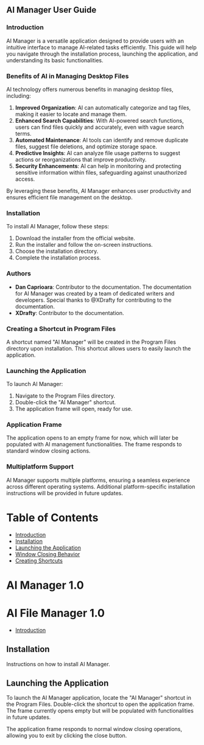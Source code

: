 ## AI Manager User Guide

### Introduction
AI Manager is a versatile application designed to provide users with an intuitive interface to manage AI-related tasks efficiently. This guide will help you navigate through the installation process, launching the application, and understanding its basic functionalities.

### Benefits of AI in Managing Desktop Files
AI technology offers numerous benefits in managing desktop files, including:
1. **Improved Organization**: AI can automatically categorize and tag files, making it easier to locate and manage them.
2. **Enhanced Search Capabilities**: With AI-powered search functions, users can find files quickly and accurately, even with vague search terms.
3. **Automated Maintenance**: AI tools can identify and remove duplicate files, suggest file deletions, and optimize storage space.
4. **Predictive Insights**: AI can analyze file usage patterns to suggest actions or reorganizations that improve productivity.
5. **Security Enhancements**: AI can help in monitoring and protecting sensitive information within files, safeguarding against unauthorized access.

By leveraging these benefits, AI Manager enhances user productivity and ensures efficient file management on the desktop.

### Installation
To install AI Manager, follow these steps:
1. Download the installer from the official website.
2. Run the installer and follow the on-screen instructions.
3. Choose the installation directory.
4. Complete the installation process.

### Authors
- **Dan Caprioara**: Contributor to the documentation.
The documentation for AI Manager was created by a team of dedicated writers and developers. Special thanks to @XDrafty for contributing to the documentation.
- **XDrafty**: Contributor to the documentation.
### Creating a Shortcut in Program Files
A shortcut named "AI Manager" will be created in the Program Files directory upon installation. This shortcut allows users to easily launch the application.

### Launching the Application
To launch AI Manager:
1. Navigate to the Program Files directory.
2. Double-click the "AI Manager" shortcut.
3. The application frame will open, ready for use.

### Application Frame
The application opens to an empty frame for now, which will later be populated with AI management functionalities. The frame responds to standard window closing actions.

### Multiplatform Support
AI Manager supports multiple platforms, ensuring a seamless experience across different operating systems. Additional platform-specific installation instructions will be provided in future updates.
# Table of Contents

- [Introduction](topics/introduction.md)
- [Installation](topics/installation.md)
- [Launching the Application](topics/launching.md)
- [Window Closing Behavior](topics/window_closing_behavior.md)
- [Creating Shortcuts](topics/creating_shortcuts.md)


# AI Manager 1.0
# AI File Manager 1.0

- [Introduction](topics/introduction.md)

## Installation

Instructions on how to install AI Manager.

## Launching the Application

To launch the AI Manager application, locate the "AI Manager" shortcut in the Program Files. Double-click the shortcut to open the application frame. The frame currently opens empty but will be populated with functionalities in future updates.

The application frame responds to normal window closing operations, allowing you to exit by clicking the close button.